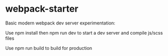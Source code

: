 # webpack-starter

Basic modern webpack dev server experimentation:

Use npm install then npm run dev to start a dev server and compile js/scss files

Use  npm run build to build for production
